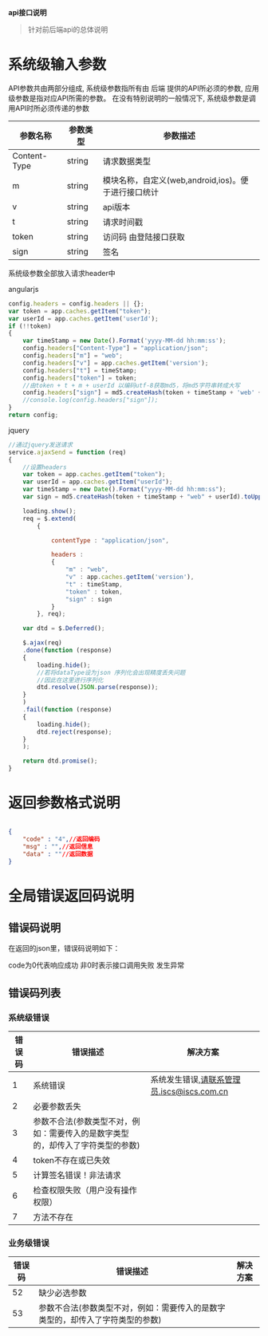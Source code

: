 **api接口说明**

>针对前后端api的总体说明

# 系统级输入参数

API参数共由两部分组成, 系统级参数指所有由 后端 提供的API所必须的参数, 应用级参数是指对应API所需的参数。 
在没有特别说明的一般情况下, 系统级参数是调用API时所必须传递的参数

|参数名称|参数类型|参数描述|
|--|--|--|
|Content-Type|string|请求数据类型|
|m|string|模块名称，自定义(web,android,ios)。便于进行接口统计|
|v|string|api版本|
|t|string|请求时间戳|
|token|string|访问码 由登陆接口获取|
|sign|string|签名|

系统级参数全部放入请求header中

angularjs

``` js
config.headers = config.headers || {};
var token = app.caches.getItem("token");
var userId = app.caches.getItem('userId');
if (!!token)
{
    var timeStamp = new Date().Format('yyyy-MM-dd hh:mm:ss');
    config.headers["Content-Type"] = "application/json";
    config.headers["m"] = "web";
    config.headers["v"] = app.caches.getItem('version');
    config.headers["t"] = timeStamp;
    config.headers["token"] = token;
    //由token + t + m + userId 以编码utf-8获取md5，将md5字符串转成大写
    config.headers["sign"] = md5.createHash(token + timeStamp + 'web' + userId).toUpperCase();
    //console.log(config.headers["sign"]);
}
return config;

```

jquery

``` js
//通过jquery发送请求
service.ajaxSend = function (req)
{
    //设置headers
    var token = app.caches.getItem("token");
    var userId = app.caches.getItem("userId");
    var timeStamp = new Date().Format("yyyy-MM-dd hh:mm:ss");
    var sign = md5.createHash(token + timeStamp + "web" + userId).toUpperCase();

    loading.show();
    req = $.extend(
        {

            contentType : "application/json",

            headers :
            {
                "m" : "web",
                "v" : app.caches.getItem('version'),
                "t" : timeStamp,
                "token" : token,
                "sign" : sign
            }
        }, req);

    var dtd = $.Deferred();

    $.ajax(req)
    .done(function (response)
    {
        loading.hide();
        //若将dataType设为json 序列化会出现精度丢失问题
        //因此在这里进行序列化
        dtd.resolve(JSON.parse(response));
    }
    )
    .fail(function (response)
    {
        loading.hide();
        dtd.reject(response);
    }
    );

    return dtd.promise();
}

```

# 返回参数格式说明

``` json

{
    "code" : "4",//返回编码
    "msg" : "",//返回信息
    "data" : ""//返回数据
}

```

# 全局错误返回码说明

## 错误码说明

在返回的json里，错误码说明如下：

code为0代表响应成功
非0时表示接口调用失败 发生异常

## 错误码列表

### 系统级错误

|错误码|错误描述|解决方案|
|-----|---|----|
|1|系统错误|系统发生错误,请联系管理员.iscs@iscs.com.cn|
|2|必要参数丢失||
|3|参数不合法(参数类型不对，例如：需要传入的是数字类型的，却传入了字符类型的参数)||
|4|token不存在或已失效||
|5|计算签名错误！非法请求||
|6|检查权限失败（用户没有操作权限）||
|7|方法不存在||

### 业务级错误

|错误码|错误描述|解决方案|  
|---|---|---|  
|52|缺少必选参数||  
|53|参数不合法(参数类型不对，例如：需要传入的是数字类型的，却传入了字符类型的参数)||  